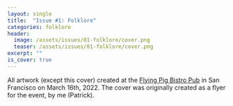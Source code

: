 ```yaml
---
layout: single
title:  "Issue #1: Folklore"
categories: folklore
header:
  image: /assets/issues/01-folklore/cover.png
  teaser: /assets/issues/01-folklore/cover.png
excerpt: ""
is_cover: true
---
```


All artwork (except this cover) created at the [Flying Pig Bistro Pub](https://flyingpigbistropub.com) in San Francisco on March 16th, 2022.
The cover was originally created as a flyer for the event, by me (Patrick).

